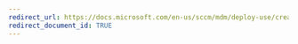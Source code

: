 ```yaml
---
redirect_url: https://docs.microsoft.com/en-us/sccm/mdm/deploy-use/create-configuration-items-for-android-and-samsung-knox-devices-managed-without-the-client
redirect_document_id: TRUE
---
```

